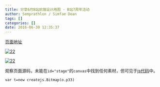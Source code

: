 ```yaml
---
title: 分享6月B站前端设计用图 - B站7周年活动
author: Semprathlon / Simfae Dean
tags: []
categories: []
date: 2016-06-30 12:35:37
---
```

[页面地址](http://live.bilibili.com/anniversary)

[![22](/blog/uploads/2016/06/p22-1-1024x779.png)](/blog/uploads/2016/06/p22-1.png)

[![22](/blog/uploads/2016/06/p33-1.png)](/blog/uploads/2016/06/p33-1.png)

观察页面源码，未能在`id="stage"`的`canvas`中找到任何素材，但可见于[js代码](http://static.hdslb.com/live-static/live-activity/anniversary/anniversary.bundle.min.js?2016062801)中。

`var t=new createjs.Bitmap(o.p33)`